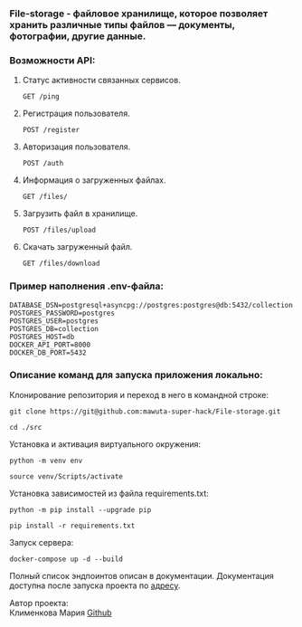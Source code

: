 ### File-storage - файловое хранилище, которое позволяет хранить различные типы файлов — документы, фотографии, другие данные.

### Возможности API:


1. Статус активности связанных сервисов.

    ```
    GET /ping
    ```


2. Регистрация пользователя.

    ```
    POST /register
    ```


3. Авторизация пользователя.

    ```
    POST /auth
    ```


4. Информация о загруженных файлах.

    ```
    GET /files/
    ```

5. Загрузить файл в хранилище.

    ```
    POST /files/upload
    ```

6. Скачать загруженный файл.

    ```
    GET /files/download
    ```
 

### Пример наполнения .env-файла:
```
DATABASE_DSN=postgresql+asyncpg://postgres:postgres@db:5432/collection
POSTGRES_PASSWORD=postgres
POSTGRES_USER=postgres
POSTGRES_DB=collection
POSTGRES_HOST=db
DOCKER_API_PORT=8000
DOCKER_DB_PORT=5432
```

### Описание команд для запуска приложения локально:

Клонирование репозитория и переход в него в командной строке:

```
git clone https://git@github.com:mawuta-super-hack/File-storage.git
```

```
cd ./src
```


Установка и активация виртуального окружения:

```
python -m venv env
```

```
source venv/Scripts/activate
```


Установка зависимостей из файла requirements.txt:
```
python -m pip install --upgrade pip
```

```
pip install -r requirements.txt
```


Запуск сервера:
```
docker-compose up -d --build
```

Полный список эндпоинтов описан в документации.
Документация доступна после запуска проекта по [адресу](http://127.0.0.1:8080/api/openapi).


Автор проекта:
<br>
Клименкова Мария [Github](https://github.com/mawuta-super-hack)<br>

